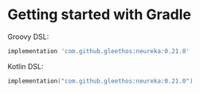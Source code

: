 # Getting started with Gradle

Groovy DSL:

```groovy
implementation 'com.github.gleethos:neureka:0.21.0'
```

Kotlin DSL:

```kotlin
implementation("com.github.gleethos:neureka:0.21.0")
```
